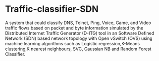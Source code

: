 # Traffic-classifier-SDN
A system that could classify DNS, Telnet, Ping, Voice, Game, and Video traffic flows based on packet and byte information simulated by the Distributed Internet Traffic Generator (D-ITG) tool in an Software Defined Network (SDN) based network topology with Open vSwitch (OVS) using machine learning algorithms such as Logistic regression,K-Means clustering,K nearest neighbours, SVC, Gaussian NB and Random Forest Classifier.
